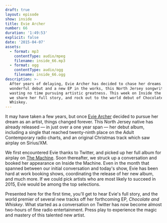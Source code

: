 ```yaml
---
draft: true
layout: episode
show: inside
title: Evie Archer
number: 66
duration: '1:49:53'
explicit: false
date: '2015-04-07'
assets:
  - format: mp3
    contentType: audio/mpeg
    filename: inside_66.mp3
  - format: ogg
    contentType: audio/ogg
    filename: inside_66.ogg
description: >-
  After years of delaying, Evie Archer has decided to chase her dreams. With a
  wonderful debut and a new EP in the works, this North Jersey songwriter is
  wasting no time pursuing artistic greatness. This week on Inside the Machine,
  we share her full story, and rock out to the world debut of Chocolate and
  Whiskey.
---
```

It may have taken a few years, but once [Evie Archer](http://eviearcher.com) decided to pursue her dream as an artist, things changed forever. This North Jersey native has already released &mdash; in just over a one year span &mdash; her debut album, including a single that reached twenty-ninth place on the Adult Contemporary radio charts, and an original Christmas track which saw airplay on Sirius/XM.

We first encountered Evie thanks to Twitter, and picked up her full album for airplay on [The Machine](http://machine.fm/live). Soon thereafter, we struck up a conversation and booked her appearance on Inside the Machine. Even in the month that spanned between our initial conversation and today's show, Evie has been hard at work booking shows, coordinating the release of her new album, and much more. If we could pick artists who are most likely to succeed in 2015, Evie would be among the top selections.

Presented here for the first time, you'll get to hear Evie's full story, and the world premier of several new tracks off her forthcoming EP, *Chocolate and Whiskey*. What started as a conversation on Twitter has now become almost two-hours of fine radio entertainment. Press play to experience the magic and mastery of this talented new artist.